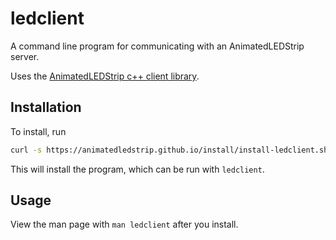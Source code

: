 # ledclient

A command line program for communicating with an AnimatedLEDStrip server.

Uses the [AnimatedLEDStrip c++ client library](https://github.com/AnimatedLEDStrip/client-cpp).

## Installation

To install, run

```bash
curl -s https://animatedledstrip.github.io/install/install-ledclient.sh | sudo bash
```

This will install the program, which can be run with `ledclient`.

## Usage

View the man page with `man ledclient` after you install.
